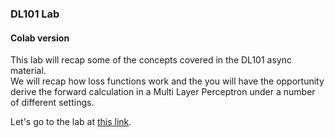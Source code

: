 ### DL101 Lab

#### Colab version   

This lab will recap some of the concepts covered in the DL101 async material.  
We will recap how loss functions work and the you will have the opportunity derive the forward calculation in a Multi Layer Perceptron under a number of different settings.  
       
Let's go to the lab at [this link](https://colab.research.google.com/github/MIDS-scaling-up/v3/blob/main/week04/lab/w251_v3_lab04.ipynb).

